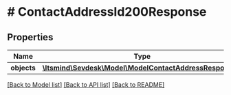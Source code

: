 # # ContactAddressId200Response

## Properties

Name | Type | Description | Notes
------------ | ------------- | ------------- | -------------
**objects** | [**\Itsmind\Sevdesk\Model\ModelContactAddressResponse[]**](ModelContactAddressResponse.md) |  | [optional]

[[Back to Model list]](../../README.md#models) [[Back to API list]](../../README.md#endpoints) [[Back to README]](../../README.md)
